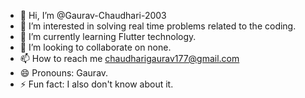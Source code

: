 - 👋 Hi, I’m @Gaurav-Chaudhari-2003
- 👀 I’m interested in solving real time problems related to the coding.
- 🌱 I’m currently learning Flutter technology.
- 💞️ I’m looking to collaborate on none.
- 📫 How to reach me chaudharigaurav177@gmail.com
- 😄 Pronouns: Gaurav.
- ⚡ Fun fact: I also don't know about it.

<!---
Gaurav-Chaudhari-2003/Gaurav-Chaudhari-2003 is a ✨ special ✨ repository because its `README.md` (this file) appears on your GitHub profile.
You can click the Preview link to take a look at your changes.
--->

